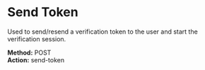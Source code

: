 # Send Token

Used to send/resend a verification token to the user and start the verification session.

**Method:** POST  
**Action:** send-token



